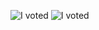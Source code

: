 ![I voted][voted]
![I voted][mdvote]

[mdvote]: https://elections.maryland.gov/elections/2020/MD-I-Voted-Sticker1_icon.png
[voted]: https://user-images.githubusercontent.com/3104489/97828882-616ae680-1c96-11eb-8110-4f39349b4033.gif
